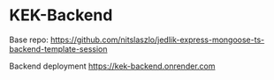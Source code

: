 # KEK-Backend

Base repo:
https://github.com/nitslaszlo/jedlik-express-mongoose-ts-backend-template-session

Backend deployment
https://kek-backend.onrender.com
